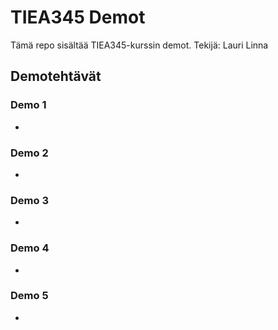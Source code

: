 # TIEA345 Demot
Tämä repo sisältää TIEA345-kurssin demot.
Tekijä: Lauri Linna

## Demotehtävät

### Demo 1
-
### Demo 2
-
### Demo 3
-
### Demo 4
-
### Demo 5
-
